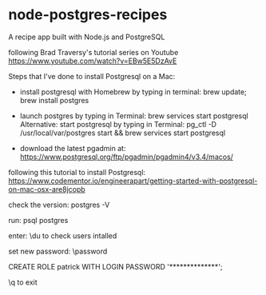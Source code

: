 # node-postgres-recipes
A recipe app built with Node.js and PostgreSQL

following Brad Traversy's tutorial series on Youtube
https://www.youtube.com/watch?v=EBw5E5DzAvE

Steps that I've done to install Postgresql on a Mac:
- install postgresql with Homebrew by typing in terminal:
brew update; brew install postgres
- launch postgres by typing in Terminal:
brew services start postgresql
Alternative:
start postgresql by typing in Terminal:
pg_ctl -D /usr/local/var/postgres start && brew services start postgresql

- download the latest pgadmin at:
https://www.postgresql.org/ftp/pgadmin/pgadmin4/v3.4/macos/

following this tutorial to install Postgresql:
https://www.codementor.io/engineerapart/getting-started-with-postgresql-on-mac-osx-are8jcopb



check the version:
postgres -V

run: psql postgres

enter: \du to check users intalled

set new password:
\password   

CREATE ROLE patrick WITH LOGIN PASSWORD '**************'; 

\q to exit




